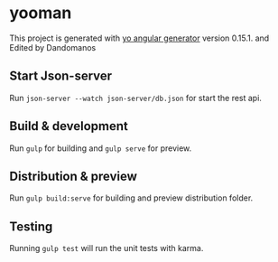# yooman

This project is generated with [yo angular generator](https://github.com/yeoman/generator-angular)
version 0.15.1. and Edited by Dandomanos

## Start Json-server

Run `json-server --watch json-server/db.json` for start the rest api.

## Build & development

Run `gulp` for building and `gulp serve` for preview.

## Distribution & preview

Run `gulp build:serve` for building and preview distribution folder.

## Testing

Running `gulp test` will run the unit tests with karma.
